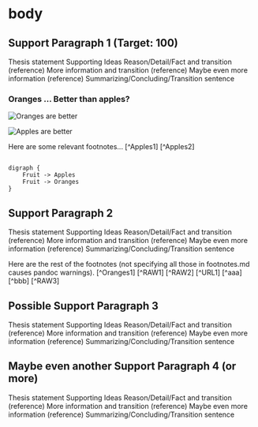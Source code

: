 # body 


## Support Paragraph 1 (Target: 100)
Thesis statement
Supporting Ideas
Reason/Detail/Fact and transition (reference)
More information and transition (reference)
Maybe even more information (reference)
Summarizing/Concluding/Transition sentence

### Oranges ... Better than apples?

![Oranges are better](images/oranges.webp "Oranges are better")

![Apples are better](images/apple.jpeg "Apples are better") 

Here are some relevant footnotes... [^Apples1] [^Apples2]

```{.graphviz caption="Fruit"}

digraph { 
	Fruit -> Apples
    Fruit -> Oranges
}
```

## Support Paragraph 2
Thesis statement
Supporting Ideas
Reason/Detail/Fact and transition (reference)
More information and transition (reference)
Maybe even more information (reference)
Summarizing/Concluding/Transition sentence

Here are the rest of the footnotes (not specifying all those in footnotes.md causes pandoc warnings). [^Oranges1] [^RAW1] [^RAW2] [^URL1] [^aaa] [^bbb] [^RAW3] 

## Possible Support Paragraph 3
Thesis statement
Supporting Ideas
Reason/Detail/Fact and transition (reference)
More information and transition (reference)
Maybe even more information (reference)
Summarizing/Concluding/Transition sentence

## Maybe even another Support Paragraph 4 (or more)
Thesis statement
Supporting Ideas
Reason/Detail/Fact and transition (reference)
More information and transition (reference)
Maybe even more information (reference)
Summarizing/Concluding/Transition sentence